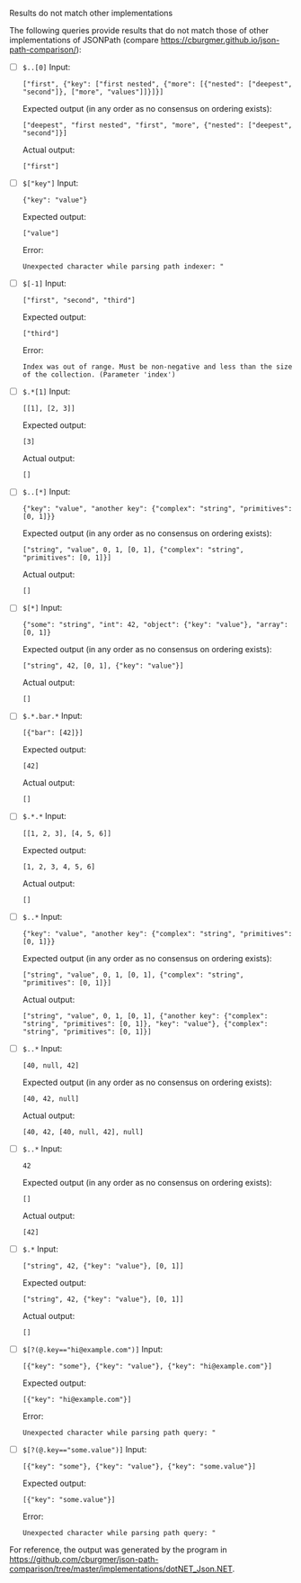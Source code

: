 Results do not match other implementations

The following queries provide results that do not match those of other implementations of JSONPath
(compare https://cburgmer.github.io/json-path-comparison/):

- [ ] `$..[0]`
  Input:
  ```
  ["first", {"key": ["first nested", {"more": [{"nested": ["deepest", "second"]}, ["more", "values"]]}]}]
  ```
  Expected output (in any order as no consensus on ordering exists):
  ```
  ["deepest", "first nested", "first", "more", {"nested": ["deepest", "second"]}]
  ```
  Actual output:
  ```
  ["first"]
  ```

- [ ] `$["key"]`
  Input:
  ```
  {"key": "value"}
  ```
  Expected output:
  ```
  ["value"]
  ```
  Error:
  ```
  Unexpected character while parsing path indexer: "
  ```

- [ ] `$[-1]`
  Input:
  ```
  ["first", "second", "third"]
  ```
  Expected output:
  ```
  ["third"]
  ```
  Error:
  ```
  Index was out of range. Must be non-negative and less than the size of the collection. (Parameter 'index')
  ```

- [ ] `$.*[1]`
  Input:
  ```
  [[1], [2, 3]]
  ```
  Expected output:
  ```
  [3]
  ```
  Actual output:
  ```
  []
  ```

- [ ] `$..[*]`
  Input:
  ```
  {"key": "value", "another key": {"complex": "string", "primitives": [0, 1]}}
  ```
  Expected output (in any order as no consensus on ordering exists):
  ```
  ["string", "value", 0, 1, [0, 1], {"complex": "string", "primitives": [0, 1]}]
  ```
  Actual output:
  ```
  []
  ```

- [ ] `$[*]`
  Input:
  ```
  {"some": "string", "int": 42, "object": {"key": "value"}, "array": [0, 1]}
  ```
  Expected output (in any order as no consensus on ordering exists):
  ```
  ["string", 42, [0, 1], {"key": "value"}]
  ```
  Actual output:
  ```
  []
  ```

- [ ] `$.*.bar.*`
  Input:
  ```
  [{"bar": [42]}]
  ```
  Expected output:
  ```
  [42]
  ```
  Actual output:
  ```
  []
  ```

- [ ] `$.*.*`
  Input:
  ```
  [[1, 2, 3], [4, 5, 6]]
  ```
  Expected output:
  ```
  [1, 2, 3, 4, 5, 6]
  ```
  Actual output:
  ```
  []
  ```

- [ ] `$..*`
  Input:
  ```
  {"key": "value", "another key": {"complex": "string", "primitives": [0, 1]}}
  ```
  Expected output (in any order as no consensus on ordering exists):
  ```
  ["string", "value", 0, 1, [0, 1], {"complex": "string", "primitives": [0, 1]}]
  ```
  Actual output:
  ```
  ["string", "value", 0, 1, [0, 1], {"another key": {"complex": "string", "primitives": [0, 1]}, "key": "value"}, {"complex": "string", "primitives": [0, 1]}]
  ```

- [ ] `$..*`
  Input:
  ```
  [40, null, 42]
  ```
  Expected output (in any order as no consensus on ordering exists):
  ```
  [40, 42, null]
  ```
  Actual output:
  ```
  [40, 42, [40, null, 42], null]
  ```

- [ ] `$..*`
  Input:
  ```
  42
  ```
  Expected output (in any order as no consensus on ordering exists):
  ```
  []
  ```
  Actual output:
  ```
  [42]
  ```

- [ ] `$.*`
  Input:
  ```
  ["string", 42, {"key": "value"}, [0, 1]]
  ```
  Expected output:
  ```
  ["string", 42, {"key": "value"}, [0, 1]]
  ```
  Actual output:
  ```
  []
  ```

- [ ] `$[?(@.key=="hi@example.com")]`
  Input:
  ```
  [{"key": "some"}, {"key": "value"}, {"key": "hi@example.com"}]
  ```
  Expected output:
  ```
  [{"key": "hi@example.com"}]
  ```
  Error:
  ```
  Unexpected character while parsing path query: "
  ```

- [ ] `$[?(@.key=="some.value")]`
  Input:
  ```
  [{"key": "some"}, {"key": "value"}, {"key": "some.value"}]
  ```
  Expected output:
  ```
  [{"key": "some.value"}]
  ```
  Error:
  ```
  Unexpected character while parsing path query: "
  ```


For reference, the output was generated by the program in https://github.com/cburgmer/json-path-comparison/tree/master/implementations/dotNET_Json.NET.
